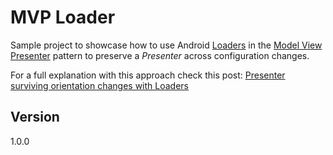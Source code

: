 MVP Loader
=======

Sample project to showcase how to use Android [Loaders](https://developer.android.com/intl/es/guide/components/loaders.html) in the [Model View Presenter](https://en.wikipedia.org/wiki/Model%E2%80%93view%E2%80%93presenter) pattern to preserve a _Presenter_ across configuration changes. 

For a full explanation with this approach check this post: [Presenter surviving orientation changes with Loaders]()


## Version
1.0.0

